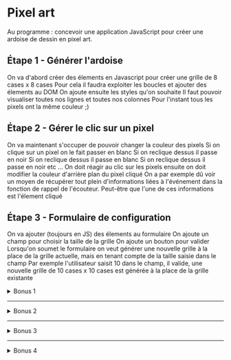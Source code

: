 # Pixel art

Au programme : concevoir une application JavaScript pour créer une ardoise de dessin en pixel art.

## Étape 1 - Générer l'ardoise

On va d'abord créer des élements en Javascript pour créer une grille de 8 cases x 8 cases
Pour cela il faudra exploiter les boucles et ajouter des élements au DOM
On ajoute ensuite les styles qu'on souhaite
Il faut pouvoir visualiser toutes nos lignes et toutes nos colonnes
Pour l'instant tous les pixels ont la même couleur ;)

## Étape 2 - Gérer le clic sur un pixel

On va maintenant s'occuper de pouvoir changer la couleur des pixels
Si on clique sur un pixel on le fait passer en blanc
Si on reclique dessus il passe en noir
Si on reclique dessus il passe en blanc
Si on reclique dessus il passe en noir
etc ...
On doit réagir au clic sur les pixels ensuite on doit modifier la couleur d'arrière plan du pixel cliqué
On a par exemple dû voir un moyen de récupérer tout plein d'informations liées à l'événement dans la fonction de rappel de l'écouteur. Peut-être que l'une de ces informations est l'élement cliqué

## Étape 3 - Formulaire de configuration

On va ajouter (toujours en JS) des élements au formulaire
On ajoute un champ pour choisir la taille de la grille
On ajoute un bouton pour valider
Lorsqu'on soumet le formulaire on veut générer une nouvelle grille à la place de la grille actuelle, mais en tenant compte de la taille saisie dans le champ
Par exemple l'utilisateur saisit 10 dans le champ, il valide, une nouvelle grille de 10 cases x 10 cases est générée à la place de la grille existante

<details>
<summary>Bonus 1</summary>

### Rangement

On va devoir créer un objet unique app où toutes les variables deviennent des propriétés et toutes les fonctions deviennent des méthodes. Et toutes les fonctions que vous appelez pour "initialiser" l'application, vous allez les ranger dans une dernière méthode nommée init. Tout en bas de votre code, il restera à appeler cette fonction : app.init(). Et tout sera bien rangé

</details>

---

<details>
<summary>Bonus 2</summary>

### Taille des pixels

On ajoute un champ en plus pour choisir la taille des pixels
Exemple : on met 4 pour la taille de la grille, 25 pour la taille des pixels, on valide => on obtient une grille de 4 cases x 4 cases de 25 pixels de large et de haut chacune

</details>

---

<details>
<summary>Bonus 3</summary>

### Palette de couleurs

On veut désormais laisser l'utilisateur choisir la couleur qui sera appliquée au clic sur un pixel

On va gérer trois couleurs (styles)

- on créer un élément pour chaque couleur
- On doit permettre à l'utilisateur de choisir parmi ces 3 styles, une fois choisi, il peut cliquer sur des pixels pour leur appliquer une classe en fonction du style sélectionné.
- En CSS on associe une couleur à chaque style

</details>

---

<details>
<summary>
Bonus 4
</summary>

### Couleur perso

On va permettre à l'utilisateur d'utiliser une couleur personnalisée

- on créer un nouvel élément dans notre palette (peut être un type d'input ?)
- on adapte le comportement de ce nouvel élement pour qu'il applique la couleur séléctionnée lors d'un click sur une case
</details>

